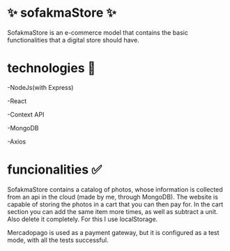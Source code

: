 # ✨ sofakmaStore ✨

SofakmaStore is an e-commerce model that contains the basic functionalities that a digital store should have.

# technologies 📃

-NodeJs(with Express)

-React

-Context API


-MongoDB

-Axios


# funcionalities ✅

SofakmaStore contains a catalog of photos, whose information is collected from an api in the cloud (made by me, through MongoDB). The website is capable of storing the photos in a cart that you can then pay for. In the cart section you can add the same item more times, as well as subtract a unit. Also delete it completely. For this I use localStorage.

Mercadopago is used as a payment gateway, but it is configured as a test mode, with all the tests successful.
